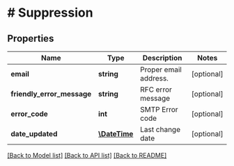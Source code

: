 # # Suppression

## Properties

Name | Type | Description | Notes
------------ | ------------- | ------------- | -------------
**email** | **string** | Proper email address. | [optional]
**friendly_error_message** | **string** | RFC error message | [optional]
**error_code** | **int** | SMTP Error code | [optional]
**date_updated** | [**\DateTime**](\DateTime.md) | Last change date | [optional]

[[Back to Model list]](../../README.md#models) [[Back to API list]](../../README.md#endpoints) [[Back to README]](../../README.md)
